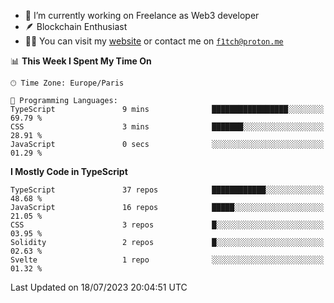 - 🔭 I’m currently working on Freelance as Web3 developer
- 🪶 Blockchain Enthusiast
- 👨‍💻 You can visit my [website](https://f1tch.xyz) or contact me on [`f1tch@proton.me`](mailto:f1tch@proton.me)

<!--START_SECTION:waka-->
📊 **This Week I Spent My Time On** 

```text
🕑︎ Time Zone: Europe/Paris

💬 Programming Languages: 
TypeScript               9 mins              █████████████████░░░░░░░░   69.79 % 
CSS                      3 mins              ███████░░░░░░░░░░░░░░░░░░   28.91 % 
JavaScript               0 secs              ░░░░░░░░░░░░░░░░░░░░░░░░░   01.29 % 
```

**I Mostly Code in TypeScript** 

```text
TypeScript               37 repos            ████████████░░░░░░░░░░░░░   48.68 % 
JavaScript               16 repos            █████░░░░░░░░░░░░░░░░░░░░   21.05 % 
CSS                      3 repos             █░░░░░░░░░░░░░░░░░░░░░░░░   03.95 % 
Solidity                 2 repos             █░░░░░░░░░░░░░░░░░░░░░░░░   02.63 % 
Svelte                   1 repo              ░░░░░░░░░░░░░░░░░░░░░░░░░   01.32 % 
```




 Last Updated on 18/07/2023 20:04:51 UTC
<!--END_SECTION:waka-->
